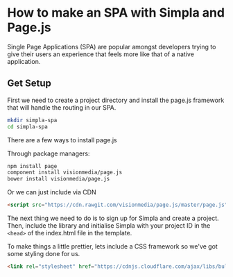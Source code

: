 # How to make an SPA with Simpla and Page.js

Single Page Applications (SPA) are popular amongst developers trying to give their users an experience that feels more like that of a native application. 

## Get Setup

First we need to create a project directory and install the page.js framework that will handle the routing in our SPA.

```bash
mkdir simpla-spa
cd simpla-spa
```

There are a few ways to install page.js

Through package managers:
```bash
npm install page
component install visionmedia/page.js
bower install visionmedia/page.js
```
Or we can just include via CDN
```html
<script src="https://cdn.rawgit.com/visionmedia/page.js/master/page.js"></script>
```

The next thing we need to do is to sign up for Simpla and create a project. Then, include the library and initialise Simpla with your project ID in the `<head>` of the index.html file in the template.

To make things a little prettier, lets include a CSS framework so we've got some styling done for us.

```html
<link rel="stylesheet" href="https://cdnjs.cloudflare.com/ajax/libs/bulma/0.2.3/css/bulma.css"
```

##
